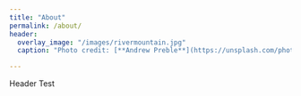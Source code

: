 ```yaml
---
title: "About"
permalink: /about/
header:
  overlay_image: "/images/rivermountain.jpg"
  caption: "Photo credit: [**Andrew Preble**](https://unsplash.com/photos/M4e-md9KGro)"

---
```


Header Test
